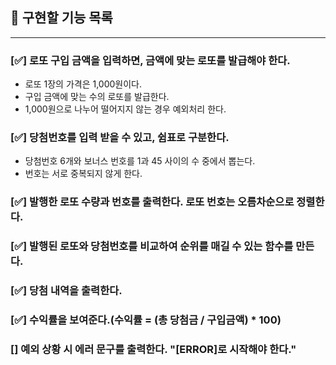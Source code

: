 ## 📝 구현할 기능 목록

---

### [✅] 로또 구입 금액을 입력하면, 금액에 맞는 로또를 발급해야 한다.<br>

- 로또 1장의 가격은 1,000원이다.
- 구입 금액에 맞는 수의 로또를 발급한다.
- 1,000원으로 나누어 떨어지지 않는 경우 예외처리 한다.

### [✅] 당첨번호를 입력 받을 수 있고, 쉼표로 구분한다.

- 당첨번호 6개와 보너스 번호를 1과 45 사이의 수 중에서 뽑는다.
- 번호는 서로 중복되지 않게 한다.

### [✅] 발행한 로또 수량과 번호를 출력한다. 로또 번호는 오름차순으로 정렬한다.

### [✅] 발행된 로또와 당첨번호를 비교하여 순위를 매길 수 있는 함수를 만든다.

### [✅] 당첨 내역을 출력한다.

### [✅] 수익률을 보여준다.(수익률 = (총 당첨금 / 구입금액) \* 100)

### [] 예외 상황 시 에러 문구를 출력한다. "[ERROR]로 시작해야 한다."
